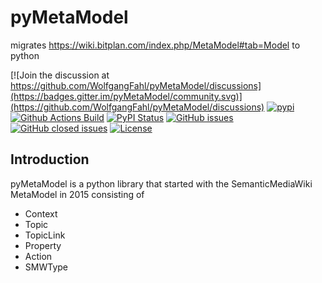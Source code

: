 # pyMetaModel
migrates https://wiki.bitplan.com/index.php/MetaModel#tab=Model to python

[![Join the discussion at https://github.com/WolfgangFahl/pyMetaModel/discussions](https://badges.gitter.im/pyMetaModel/community.svg)](https://github.com/WolfgangFahl/pyMetaModel/discussions)
[![pypi](https://img.shields.io/pypi/pyversions/pyMetaModel)](https://pypi.org/project/pyMetaModel/)
[![Github Actions Build](https://github.com/WolfgangFahl/pyMetaModel/workflows/Build/badge.svg?branch=main)](https://github.com/WolfgangFahl/pyMetaModel/actions?query=workflow%3ABuild+branch%3Amain)
[![PyPI Status](https://img.shields.io/pypi/v/pyMetaModel.svg)](https://pypi.python.org/pypi/pyMetaModel/)
[![GitHub issues](https://img.shields.io/github/issues/WolfgangFahl/pyMetaModel.svg)](https://github.com/WolfgangFahl/pyMetaModel/issues)
[![GitHub closed issues](https://img.shields.io/github/issues-closed/WolfgangFahl/pyMetaModel.svg)](https://github.com/WolfgangFahl/pyMetaModel/issues/?q=is%3Aissue+is%3Aclosed)
[![License](https://img.shields.io/github/license/WolfgangFahl/pyMetaModel.svg)](https://www.apache.org/licenses/LICENSE-2.0)

## Introduction
pyMetaModel is a python library that started with the SemanticMediaWiki MetaModel in
2015 consisting of
- Context
- Topic
- TopicLink
- Property
- Action
- SMWType
